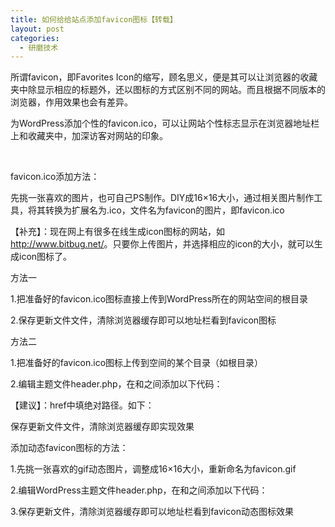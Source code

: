 ```yaml
---
title: 如何给给站点添加favicon图标【转载】
layout: post
categories:
  - 研磨技术
---
```


所谓favicon，即Favorites Icon的缩写，顾名思义，便是其可以让浏览器的收藏夹中除显示相应的标题外，还以图标的方式区别不同的网站。而且根据不同版本的浏览器，作用效果也会有差异。

为WordPress添加个性的favicon.ico，可以让网站个性标志显示在浏览器地址栏上和收藏夹中，加深访客对网站的印象。

&nbsp;

favicon.ico添加方法：

先挑一张喜欢的图片，也可自己PS制作。DIY成16×16大小，通过相关图片制作工具，将其转换为扩展名为.ico，文件名为favicon的图片，即favicon.ico

【补充】：现在网上有很多在线生成icon图标的网站，如<http://www.bitbug.net/>。只要你上传图片，并选择相应的icon的大小，就可以生成icon图标了。

方法一

1.把准备好的favicon.ico图标直接上传到WordPress所在的网站空间的根目录

2.保存更新文件文件，清除浏览器缓存即可以地址栏看到favicon图标

方法二

1.把准备好的favicon.ico图标上传到空间的某个目录（如根目录）

2.编辑主题文件header.php，在<head>和</head>之间添加以下代码：

<link rel=”shortcut icon” href=”favicon.ico” type=”image/x-icon” />  
<link rel=”Bookmark” href=”favicon.ico” />

【建议】：href中填绝对路径。如下：

<link rel=”shortcut icon” href=”http://changer119.cn/fcjiang/favicon.ico” type=”image/x-icon” />

<link rel=”bookmark” href=”http://changer119.cn/fcjiang/favicon.ico” />  
保存更新文件文件，清除浏览器缓存即实现效果

添加动态favicon图标的方法：

1.先挑一张喜欢的gif动态图片，调整成16×16大小，重新命名为favicon.gif

2.编辑WordPress主题文件header.php，在<head>和</head>之间添加以下代码：

<link rel=”icon” href=”favicon.gif” type=”image/gif” >  
3.保存更新文件，清除浏览器缓存即可以地址栏看到favicon动态图标效果